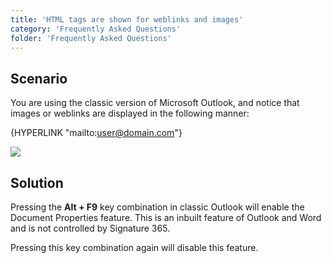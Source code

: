 ```yaml
---
title: 'HTML tags are shown for weblinks and images'
category: 'Frequently Asked Questions'
folder: 'Frequently Asked Questions'
---
```


## Scenario

You are using the classic version of Microsoft Outlook, and notice that images or weblinks are displayed in the following manner:  

{HYPERLINK "mailto:user@domain.com"}

![](https://s3.amazonaws.com/cdn.freshdesk.com/data/helpdesk/attachments/production/1137792258/original/HK49ElnKWtgq9Y5lNtOt9H3-E06iQMmtFw.png?1698318516)

## Solution

Pressing the **Alt + F9** key combination in classic Outlook will enable the Document Properties feature. This is an inbuilt feature of Outlook and Word and is not controlled by Signature 365.  

Pressing this key combination again will disable this feature.